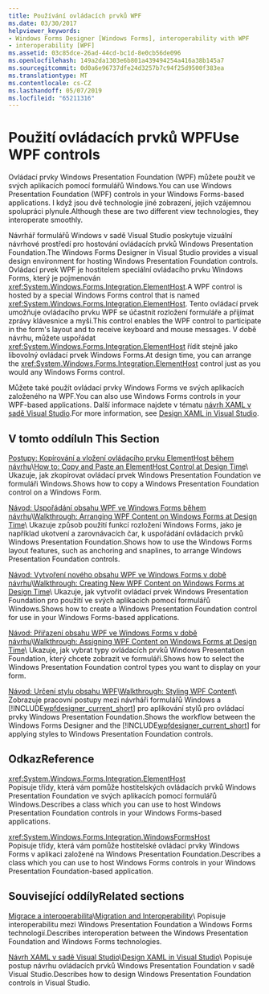 ```yaml
---
title: Používání ovládacích prvků WPF
ms.date: 03/30/2017
helpviewer_keywords:
- Windows Forms Designer [Windows Forms], interoperability with WPF
- interoperability [WPF]
ms.assetid: 03c85dce-26ad-44cd-bc1d-8e0cb56de096
ms.openlocfilehash: 149a2da1303e6b801a439494254a416a38b145a7
ms.sourcegitcommit: 0d0a6e96737dfe24d3257b7c94f25d9500f383ea
ms.translationtype: MT
ms.contentlocale: cs-CZ
ms.lasthandoff: 05/07/2019
ms.locfileid: "65211316"
---
```

# <a name="use-wpf-controls"></a><span data-ttu-id="c7521-102">Použití ovládacích prvků WPF</span><span class="sxs-lookup"><span data-stu-id="c7521-102">Use WPF controls</span></span>

<span data-ttu-id="c7521-103">Ovládací prvky Windows Presentation Foundation (WPF) můžete použít ve svých aplikacích pomocí formulářů Windows.</span><span class="sxs-lookup"><span data-stu-id="c7521-103">You can use Windows Presentation Foundation (WPF) controls in your Windows Forms-based applications.</span></span> <span data-ttu-id="c7521-104">I když jsou dvě technologie jiné zobrazení, jejich vzájemnou spolupráci plynule.</span><span class="sxs-lookup"><span data-stu-id="c7521-104">Although these are two different view technologies, they interoperate smoothly.</span></span>

<span data-ttu-id="c7521-105">Návrhář formulářů Windows v sadě Visual Studio poskytuje vizuální návrhové prostředí pro hostování ovládacích prvků Windows Presentation Foundation.</span><span class="sxs-lookup"><span data-stu-id="c7521-105">The Windows Forms Designer in Visual Studio provides a visual design environment for hosting Windows Presentation Foundation controls.</span></span> <span data-ttu-id="c7521-106">Ovládací prvek WPF je hostitelem speciální ovládacího prvku Windows Forms, který je pojmenován <xref:System.Windows.Forms.Integration.ElementHost>.</span><span class="sxs-lookup"><span data-stu-id="c7521-106">A WPF control is hosted by a special Windows Forms control that is named <xref:System.Windows.Forms.Integration.ElementHost>.</span></span> <span data-ttu-id="c7521-107">Tento ovládací prvek umožňuje ovládacího prvku WPF se účastnit rozložení formuláře a přijímat zprávy klávesnice a myši.</span><span class="sxs-lookup"><span data-stu-id="c7521-107">This control enables the WPF control to participate in the form's layout and to receive keyboard and mouse messages.</span></span> <span data-ttu-id="c7521-108">V době návrhu, můžete uspořádat <xref:System.Windows.Forms.Integration.ElementHost> řídit stejně jako libovolný ovládací prvek Windows Forms.</span><span class="sxs-lookup"><span data-stu-id="c7521-108">At design time, you can arrange the <xref:System.Windows.Forms.Integration.ElementHost> control just as you would any Windows Forms control.</span></span>

<span data-ttu-id="c7521-109">Můžete také použít ovládací prvky Windows Forms ve svých aplikacích založeného na WPF.</span><span class="sxs-lookup"><span data-stu-id="c7521-109">You can also use Windows Forms controls in your WPF-based applications.</span></span> <span data-ttu-id="c7521-110">Další informace najdete v tématu [návrh XAML v sadě Visual Studio](/visualstudio/designers/designing-xaml-in-visual-studio).</span><span class="sxs-lookup"><span data-stu-id="c7521-110">For more information, see [Design XAML in Visual Studio](/visualstudio/designers/designing-xaml-in-visual-studio).</span></span>

## <a name="in-this-section"></a><span data-ttu-id="c7521-111">V tomto oddílu</span><span class="sxs-lookup"><span data-stu-id="c7521-111">In This Section</span></span>

<span data-ttu-id="c7521-112">[Postupy: Kopírování a vložení ovládacího prvku ElementHost během návrhu](how-to-copy-and-paste-an-elementhost-control-at-design-time.md)\\</span><span class="sxs-lookup"><span data-stu-id="c7521-112">[How to: Copy and Paste an ElementHost Control at Design Time](how-to-copy-and-paste-an-elementhost-control-at-design-time.md)\\</span></span>
<span data-ttu-id="c7521-113">Ukazuje, jak zkopírovat ovládací prvek Windows Presentation Foundation ve formuláři Windows.</span><span class="sxs-lookup"><span data-stu-id="c7521-113">Shows how to copy a Windows Presentation Foundation control on a Windows Form.</span></span>

<span data-ttu-id="c7521-114">[Návod: Uspořádání obsahu WPF ve Windows Forms během návrhu](walkthrough-arranging-wpf-content-on-windows-forms-at-design-time.md)\\</span><span class="sxs-lookup"><span data-stu-id="c7521-114">[Walkthrough: Arranging WPF Content on Windows Forms at Design Time](walkthrough-arranging-wpf-content-on-windows-forms-at-design-time.md)\\</span></span>
<span data-ttu-id="c7521-115">Ukazuje způsob použití funkcí rozložení Windows Forms, jako je například ukotvení a zarovnávacích čar, k uspořádání ovládacích prvků Windows Presentation Foundation.</span><span class="sxs-lookup"><span data-stu-id="c7521-115">Shows how to use the Windows Forms layout features, such as anchoring and snaplines, to arrange Windows Presentation Foundation controls.</span></span>

<span data-ttu-id="c7521-116">[Návod: Vytvoření nového obsahu WPF ve Windows Forms v době návrhu](walkthrough-creating-new-wpf-content-on-windows-forms-at-design-time.md)\\</span><span class="sxs-lookup"><span data-stu-id="c7521-116">[Walkthrough: Creating New WPF Content on Windows Forms at Design Time](walkthrough-creating-new-wpf-content-on-windows-forms-at-design-time.md)\\</span></span>
<span data-ttu-id="c7521-117">Ukazuje, jak vytvořit ovládací prvek Windows Presentation Foundation pro použití ve svých aplikacích pomocí formulářů Windows.</span><span class="sxs-lookup"><span data-stu-id="c7521-117">Shows how to create a Windows Presentation Foundation control for use in your Windows Forms-based applications.</span></span>

<span data-ttu-id="c7521-118">[Návod: Přiřazení obsahu WPF ve Windows Forms v době návrhu](walkthrough-assigning-wpf-content-on-windows-forms-at-design-time.md)\\</span><span class="sxs-lookup"><span data-stu-id="c7521-118">[Walkthrough: Assigning WPF Content on Windows Forms at Design Time](walkthrough-assigning-wpf-content-on-windows-forms-at-design-time.md)\\</span></span>
<span data-ttu-id="c7521-119">Ukazuje, jak vybrat typy ovládacích prvků Windows Presentation Foundation, který chcete zobrazit ve formuláři.</span><span class="sxs-lookup"><span data-stu-id="c7521-119">Shows how to select the Windows Presentation Foundation control types you want to display on your form.</span></span>

<span data-ttu-id="c7521-120">[Návod: Určení stylu obsahu WPF](walkthrough-styling-wpf-content.md)\\</span><span class="sxs-lookup"><span data-stu-id="c7521-120">[Walkthrough: Styling WPF Content](walkthrough-styling-wpf-content.md)\\</span></span>
<span data-ttu-id="c7521-121">Zobrazuje pracovní postupy mezi návrháři formulářů Windows a [!INCLUDE[wpfdesigner_current_short](../../../../includes/wpfdesigner-current-short-md.md)] pro aplikování stylů pro ovládací prvky Windows Presentation Foundation.</span><span class="sxs-lookup"><span data-stu-id="c7521-121">Shows the workflow between the Windows Forms Designer and the [!INCLUDE[wpfdesigner_current_short](../../../../includes/wpfdesigner-current-short-md.md)] for applying styles to Windows Presentation Foundation controls.</span></span>

## <a name="reference"></a><span data-ttu-id="c7521-122">Odkaz</span><span class="sxs-lookup"><span data-stu-id="c7521-122">Reference</span></span>

<xref:System.Windows.Forms.Integration.ElementHost>\
<span data-ttu-id="c7521-123">Popisuje třídy, která vám pomůže hostitelských ovládacích prvků Windows Presentation Foundation ve svých aplikacích pomocí formulářů Windows.</span><span class="sxs-lookup"><span data-stu-id="c7521-123">Describes a class which you can use to host Windows Presentation Foundation controls in your Windows Forms-based applications.</span></span>

<xref:System.Windows.Forms.Integration.WindowsFormsHost>\
<span data-ttu-id="c7521-124">Popisuje třídy, která vám pomůže hostitelské ovládací prvky Windows Forms v aplikaci založené na Windows Presentation Foundation.</span><span class="sxs-lookup"><span data-stu-id="c7521-124">Describes a class which you can use to host Windows Forms controls in your Windows Presentation Foundation-based application.</span></span>

## <a name="related-sections"></a><span data-ttu-id="c7521-125">Související oddíly</span><span class="sxs-lookup"><span data-stu-id="c7521-125">Related sections</span></span>

<span data-ttu-id="c7521-126">[Migrace a interoperabilita](../../wpf/advanced/migration-and-interoperability.md)\\</span><span class="sxs-lookup"><span data-stu-id="c7521-126">[Migration and Interoperability](../../wpf/advanced/migration-and-interoperability.md)\\</span></span>
<span data-ttu-id="c7521-127">Popisuje interoperabilitu mezi Windows Presentation Foundation a Windows Forms technologií.</span><span class="sxs-lookup"><span data-stu-id="c7521-127">Describes interoperation between the Windows Presentation Foundation and Windows Forms technologies.</span></span>

<span data-ttu-id="c7521-128">[Návrh XAML v sadě Visual Studio](/visualstudio/designers/designing-xaml-in-visual-studio)\\</span><span class="sxs-lookup"><span data-stu-id="c7521-128">[Design XAML in Visual Studio](/visualstudio/designers/designing-xaml-in-visual-studio)\\</span></span>
<span data-ttu-id="c7521-129">Popisuje postup návrhu ovládacích prvků Windows Presentation Foundation v sadě Visual Studio.</span><span class="sxs-lookup"><span data-stu-id="c7521-129">Describes how to design Windows Presentation Foundation controls in Visual Studio.</span></span>
